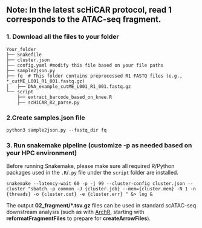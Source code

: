 ## Note: In the latest scHiCAR protocol, read 1 corresponds to the ATAC-seq fragment.
### 1. Download all the files to your folder
```
Your_folder
├── Snakefile
├── cluster.json
├── config.yaml #modify this file based on your file paths
├── sample2json.py
├── fq  # This folder contains preprocessed R1 FASTQ files (e.g., *_cutME_L001_R1_001.fastq.gz)
│   ├── DNA_example_cutME_L001_R1_001.fastq.gz
└── script
    ├── extract_barcode_based_on_knee.R
    ├── scHiCAR_R2_parse.py
```

### 2.Create samples.json file

`python3 sample2json.py --fastq_dir fq`

### 3. Run snakemake pipeline (customize -p as needed based on your HPC environment)
Before running Snakemake, please make sure all required R/Python packages used in the `.R`/`.py` file under the `script` folder are installed.

`snakemake --latency-wait 60 -p -j 99 --cluster-config cluster.json --cluster "sbatch -p common -J {cluster.job} --mem={cluster.mem} -N 1 -n {threads} -o {cluster.out} -e {cluster.err} " &> log &`

The output **02_fragment/*.tsv.gz** files can be used in standard scATAC-seq downstream analysis (such as with [ArchR]([https://www.archrproject.com/bookdown/creating-arrow-files.html](https://www.archrproject.com/articles/Articles/tutorial.html)), starting with **reformatFragmentFiles** to prepare for **createArrowFiles**).
